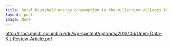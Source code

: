 ```yaml
---
title: Rural household energy consumption in the millennium villages in Sub-Saharan Africa
layout: post
image: None
---
```



 
http://modi.mech.columbia.edu/wp-content/uploads/2013/06/Open-Data-Kit-Review-Article.pdf
